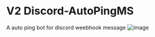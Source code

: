 # V2 Discord-AutoPingMS
A auto ping bot for discord weebhook message
![image](https://github.com/EnderMythex/Discord-AutoPingMS/assets/102812268/5524fba8-33e9-42f2-9fab-6ff1ae86b8cd)

